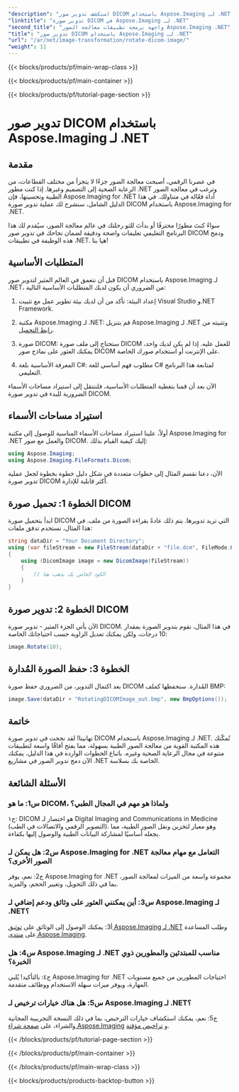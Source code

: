 ```yaml
---
"description": "استكشف تدوير صور DICOM باستخدام Aspose.Imaging لـ .NET. دليل خطوة بخطوة لمعالجة الصور الطبية."
"linktitle": "تدوير صورة DICOM في Aspose.Imaging لـ .NET"
"second_title": "واجهة برمجة تطبيقات معالجة الصور Aspose.Imaging .NET"
"title": "تدوير صور DICOM باستخدام Aspose.Imaging لـ .NET"
"url": "/ar/net/image-transformation/rotate-dicom-image/"
"weight": 11
---
```


{{< blocks/products/pf/main-wrap-class >}}

{{< blocks/products/pf/main-container >}}

{{< blocks/products/pf/tutorial-page-section >}}

# تدوير صور DICOM باستخدام Aspose.Imaging لـ .NET

## مقدمة

في عصرنا الرقمي، أصبحت معالجة الصور جزءًا لا يتجزأ من مختلف القطاعات، من الرعاية الصحية إلى التصميم وغيرها. إذا كنت مطور .NET وترغب في معالجة الصور الطبية وتحسينها، فإن Aspose.Imaging for .NET أداة فعّالة في متناولك. في هذا الدليل الشامل، سنشرح لك عملية تدوير صورة DICOM باستخدام Aspose.Imaging for .NET.

سواءً كنتَ مطورًا محترفًا أو بدأتَ للتو رحلتك في عالم معالجة الصور، سيُقدم لك هذا البرنامج التعليمي تعليمات واضحة ودقيقة لضمان نجاحك في تدوير صور DICOM ودمج هذه الوظيفة في تطبيقات .NET. هيا بنا!

## المتطلبات الأساسية

قبل أن نتعمق في العالم المثير لتدوير صور DICOM باستخدام Aspose.Imaging لـ .NET، من الضروري أن يكون لديك المتطلبات الأساسية التالية:

1. إعداد البيئة: تأكد من أن لديك بيئة تطوير عمل مع تثبيت Visual Studio و.NET Framework.

2. مكتبة Aspose.Imaging لـ .NET: قم بتنزيل Aspose.Imaging لـ .NET وتثبيته من [رابط التحميل](https://releases.aspose.com/imaging/net/).

3. صورة DICOM: ستحتاج إلى ملف صورة DICOM للعمل عليه. إذا لم يكن لديك واحد، يمكنك العثور على نماذج صور DICOM على الإنترنت أو استخدام صورك الخاصة.

4. المعرفة الأساسية بلغة C#: مطلوب فهم أساسي للغة C# لمتابعة هذا البرنامج التعليمي.

الآن بعد أن قمنا بتغطية المتطلبات الأساسية، فلننتقل إلى استيراد مساحات الأسماء الضرورية للبدء في تدوير صورة DICOM.

## استيراد مساحات الأسماء

أولاً، علينا استيراد مساحات الأسماء المناسبة للوصول إلى مكتبة Aspose.Imaging for .NET والعمل مع صور DICOM. إليك كيفية القيام بذلك:

```csharp
using Aspose.Imaging;
using Aspose.Imaging.FileFormats.Dicom;
```

الآن، دعنا نقسم المثال إلى خطوات متعددة في شكل دليل خطوة بخطوة لجعل عملية تدوير صورة DICOM أكثر قابلية للإدارة.

## الخطوة 1: تحميل صورة DICOM

ابدأ بتحميل صورة DICOM التي تريد تدويرها. يتم ذلك عادةً بقراءة الصورة من ملف. في هذا المثال، نستخدم تدفق ملفات:

```csharp
string dataDir = "Your Document Directory";
using (var fileStream = new FileStream(dataDir + "file.dcm", FileMode.Open, FileAccess.Read))
{
    using (DicomImage image = new DicomImage(fileStream))
    {
        // الكود الخاص بك يذهب هنا
    }
}
```

## الخطوة 2: تدوير صورة DICOM

الآن يأتي الجزء المثير - تدوير صورة DICOM. في هذا المثال، نقوم بتدوير الصورة بمقدار 10 درجات، ولكن يمكنك تعديل الزاوية حسب احتياجاتك الخاصة:

```csharp
image.Rotate(10);
```

## الخطوة 3: حفظ الصورة المُدارة

بعد اكتمال التدوير، من الضروري حفظ صورة DICOM المُدارة. سنحفظها كملف BMP:

```csharp
image.Save(dataDir + "RotatingDICOMImage_out.bmp", new BmpOptions());
```

## خاتمة

تهانينا! لقد نجحت في تدوير صورة DICOM باستخدام Aspose.Imaging لـ .NET. تُمكّنك هذه المكتبة القوية من معالجة الصور الطبية بسهولة، مما يفتح آفاقًا واسعة لتطبيقات متنوعة في مجال الرعاية الصحية وغيره. باتباع الخطوات الواردة في هذا الدليل، يمكنك الآن دمج تدوير الصور في مشاريع .NET الخاصة بك بسلاسة.

## الأسئلة الشائعة

### س1: ما هو DICOM، ولماذا هو مهم في المجال الطبي؟

ج١: DICOM هو اختصار لـ Digital Imaging and Communications in Medicine (التصوير الرقمي والاتصالات في الطب). وهو معيار لتخزين ونقل الصور الطبية، مما يجعله أساسيًا لمشاركة البيانات الطبية والوصول إليها بكفاءة.

### س2: هل يمكن لـ Aspose.Imaging for .NET التعامل مع مهام معالجة الصور الأخرى؟

ج2: نعم، يوفر Aspose.Imaging for .NET مجموعة واسعة من الميزات لمعالجة الصور، بما في ذلك التحويل، وتغيير الحجم، والمزيد.

### س3: أين يمكنني العثور على وثائق ودعم إضافي لـ Aspose.Imaging لـ .NET؟

أ3: يمكنك الوصول إلى الوثائق على [توثيق Aspose.Imaging لـ .NET](https://reference.aspose.com/imaging/net/) وطلب المساعدة على [منتدى Aspose.Imaging](https://forum.aspose.com/).

### س4: هل Aspose.Imaging لـ .NET مناسب للمبتدئين والمطورين ذوي الخبرة؟

ج٤: بالتأكيد! يُلبي Aspose.Imaging for .NET احتياجات المطورين من جميع مستويات المهارة، ويوفر ميزات سهلة الاستخدام ووظائف متقدمة.

### س5: هل هناك خيارات ترخيص لـ Aspose.Imaging لـ .NET؟

ج5: نعم، يمكنك استكشاف خيارات الترخيص، بما في ذلك النسخة التجريبية المجانية والشراء، على [صفحة شراء Aspose.Imaging](https://purchase.aspose.com/buy) و [تراخيص مؤقتة](https://purchase.aspose.com/temporary-license/).

{{< /blocks/products/pf/tutorial-page-section >}}

{{< /blocks/products/pf/main-container >}}

{{< /blocks/products/pf/main-wrap-class >}}

{{< blocks/products/products-backtop-button >}}